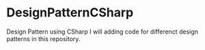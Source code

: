 # DesignPatternCSharp
Design Pattern using CSharp
I will adding code for differenct design patterns in this repository.
